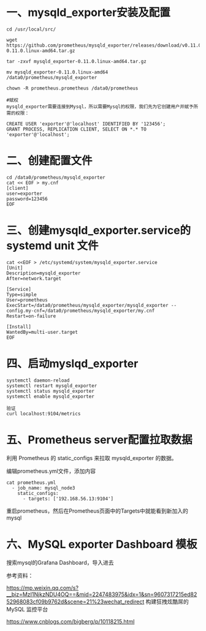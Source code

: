 # 一、mysqld_exporter安装及配置
```
cd /usr/local/src/

wget https://github.com/prometheus/mysqld_exporter/releases/download/v0.11.0/mysqld_exporter-0.11.0.linux-amd64.tar.gz

tar -zxvf mysqld_exporter-0.11.0.linux-amd64.tar.gz

mv mysqld_exporter-0.11.0.linux-amd64 /data0/prometheus/mysqld_exporter

chown -R prometheus.prometheus /data0/prometheus

#赋权
mysqld_exporter需要连接到Mysql，所以需要Mysql的权限，我们先为它创建用户并赋予所需的权限：

CREATE USER 'exporter'@'localhost' IDENTIFIED BY '123456';
GRANT PROCESS, REPLICATION CLIENT, SELECT ON *.* TO 'exporter'@'localhost';

```

# 二、创建配置文件
```
cd /data0/prometheus/mysqld_exporter
cat << EOF > my.cnf
[client]
user=exporter
password=123456
EOF
```

# 三、创建mysqld_exporter.service的 systemd unit 文件
```
cat <<EOF > /etc/systemd/system/mysqld_exporter.service
[Unit]
Description=mysqld_exporter
After=network.target

[Service]
Type=simple
User=prometheus
ExecStart=/data0/prometheus/mysqld_exporter/mysqld_exporter --config.my-cnf=/data0/prometheus/mysqld_exporter/my.cnf
Restart=on-failure

[Install]
WantedBy=multi-user.target
EOF
```

# 四、启动myslqd_exporter
```
systemctl daemon-reload
systemctl restart mysqld_exporter
systemctl status mysqld_exporter
systemctl enable mysqld_exporter

验证
curl localhost:9104/metrics
```

# 五、Prometheus server配置拉取数据

利用 Prometheus 的 static_configs 来拉取 mysqld_exporter 的数据。

编辑prometheus.yml文件，添加内容
```
cat prometheus.yml
  - job_name: mysql_node3
    static_configs:
      - targets: ['192.168.56.13:9104']
```
重启prometheus，然后在Prometheus页面中的Targets中就能看到新加入的mysql

# 六、MySQL exporter Dashboard 模板

搜索mysql的Grafana Dashboard，导入进去

参考资料：

https://mp.weixin.qq.com/s?__biz=MzI1NjkzNDU4OQ==&mid=2247483975&idx=1&sn=9607317215ed8252968083cf09b9762d&scene=21%23wechat_redirect    构建狂拽炫酷屌的 MySQL 监控平台 

https://www.cnblogs.com/bigberg/p/10118215.html 
